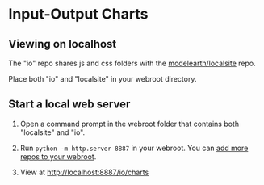 # Input-Output Charts

## Viewing on localhost

The "io" repo shares js and css folders with the [modelearth/localsite](https://github.com/modelearth/localsite/) repo.

Place both "io" and "localsite" in your webroot directory. 

## Start a local web server

1. Open a command prompt in the webroot folder that contains both "localsite" and "io".

2. Run `python -m http.server 8887` in your webroot. You can [add more repos to your webroot](https://model.earth/webroot/).

3. View at [http://localhost:8887/io/charts](http://localhost:8887/io/charts/)










